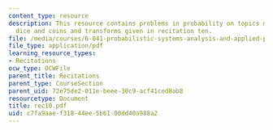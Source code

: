 ```yaml
---
content_type: resource
description: This resource contains problems in probability on topics mean and variance,
  dice and coins and transforms given in recitation ten.
file: /media/courses/6-041-probabilistic-systems-analysis-and-applied-probability-spring-2006/c7fa9aaef31844ee5b6100dd40a988a2_rec10.pdf
file_type: application/pdf
learning_resource_types:
- Recitations
ocw_type: OCWFile
parent_title: Recitations
parent_type: CourseSection
parent_uid: 72e75de2-011e-beee-30c9-acf41ced8ab8
resourcetype: Document
title: rec10.pdf
uid: c7fa9aae-f318-44ee-5b61-00dd40a988a2
---
```

